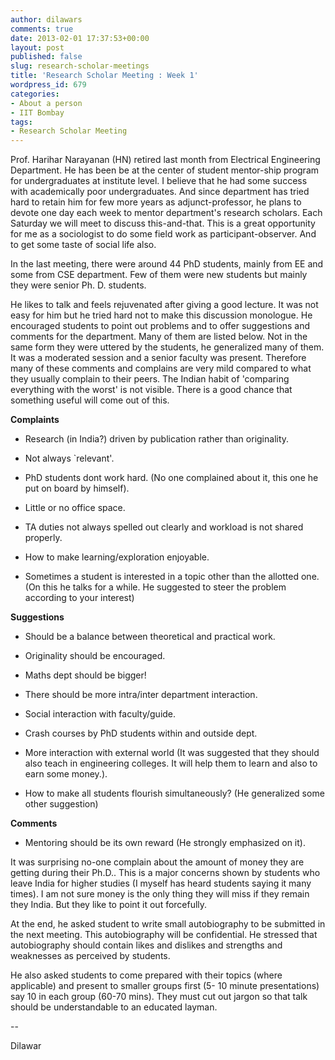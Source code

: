 ```yaml
---
author: dilawars
comments: true
date: 2013-02-01 17:37:53+00:00
layout: post
published: false
slug: research-scholar-meetings
title: 'Research Scholar Meeting : Week 1'
wordpress_id: 679
categories:
- About a person
- IIT Bombay
tags:
- Research Scholar Meeting
---
```


Prof. Harihar Narayanan (HN) retired last month from Electrical Engineering Department. He has been be at the center of student mentor-ship program for undergraduates at institute level. I believe that he had some success with academically poor undergraduates. And since department has tried hard to retain him for few more years as adjunct-professor, he plans to devote one day each week to mentor department's research scholars. Each Saturday we will meet to discuss this-and-that. This is a great opportunity for me as a sociologist to do some field work as participant-observer. And to get some taste of social life also.<!-- more -->

In the last meeting, there were around 44 PhD students, mainly from EE and some from CSE department. Few of them were new students but mainly they were senior Ph. D. students.

He likes to talk and feels rejuvenated after giving a good lecture. It was not easy for him but he tried hard not to make this discussion monologue. He encouraged students to point out problems and to offer suggestions and comments for the department. Many of them are listed below. Not in the same form they were uttered by the students, he generalized many of them. It was a moderated session and a senior faculty was present. Therefore many of these comments and complains are very mild compared to what they usually complain to their peers. The Indian habit of 'comparing everything with the worst' is not visible. There is a good chance that something useful will come out of this.

**Complaints**



	
  * Research (in India?) driven by publication rather than originality.

	
  * Not always `relevant'.

	
  * PhD students dont work hard. (No one complained about it, this one he put on board by himself).

	
  * Little or no office space.

	
  * TA duties not always spelled out clearly and workload is not shared properly.

	
  * How to make learning/exploration enjoyable.

	
  * Sometimes a student is interested in a topic other than the allotted one. (On this he talks for a while. He suggested to steer the problem according to your interest)


**Suggestions**



	
  * Should be a balance between theoretical and practical work.

	
  * Originality should be encouraged.

	
  * Maths dept should be bigger!

	
  * There should be more intra/inter department interaction.

	
  * Social interaction with faculty/guide.

	
  * Crash courses by PhD students within and outside dept.

	
  * More interaction with external world (It was suggested that they should also teach in engineering colleges. It will help them to learn and also to earn some money.).

	
  * How to make all students flourish simultaneously? (He generalized some other suggestion)


**Comments**



	
  * Mentoring should be its own reward (He strongly emphasized on it).


It was surprising no-one complain about the amount of money they are getting during their Ph.D.. This is a major concerns shown by students who leave India for higher studies (I myself has heard students saying it many times). I am not sure money is the only thing they will miss if they remain they India. But they like to point it out forcefully.

At the end, he asked student to write small autobiography to be submitted in the next meeting. This autobiography will be confidential. He stressed that autobiography should contain likes and dislikes and strengths and weaknesses as perceived by students.

He also asked students to come prepared with their topics (where applicable) and present to smaller groups first (5- 10 minute presentations) say 10 in each group (60-70 mins). They must cut out jargon so that talk should be understandable to an educated layman.

--

Dilawar
